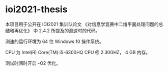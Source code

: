 # ioi2021-thesis

本项目用于公开在 IOI2021 集训队论文 《对信息学竞赛中二维平面处理问题的总结和再优化》 中 2.4.2 所提及的测速时的代码。

测速的运行环境为 64 位 Windows 10 操作系统。

CPU 为 Intel(R) Core(TM) i5-6300HQ CPU @ 2.30GHZ， 4 GB 内存。

测试时间时开启 -O2 优化。
